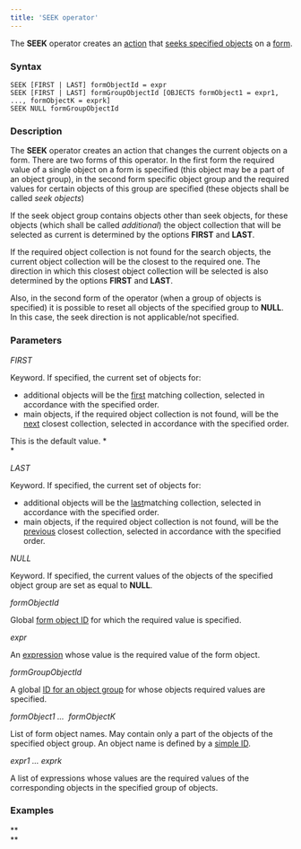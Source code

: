 ```yaml
---
title: 'SEEK operator'
---
```


The **SEEK** operator creates an [action](Actions.md) that [seeks specified objects](Search_SEEK_.md) on a [form](Forms.md).

### Syntax

    SEEK [FIRST | LAST] formObjectId = expr
    SEEK [FIRST | LAST] formGroupObjectId [OBJECTS formObject1 = expr1, ..., formObjectK = exprk]
    SEEK NULL formGroupObjectId

### Description

The **SEEK** operator creates an action that changes the current objects on a form. There are two forms of this operator. In the first form the required value of a single object on a form is specified (this object may be a part of an object group), in the second form specific object group and the required values for certain objects of this group are specified (these objects shall be called *seek objects*)

If the seek object group contains objects other than seek objects, for these objects (which shall be called *additional*) the object collection that will be selected as current is determined by the options **FIRST** and **LAST**.

If the required object collection is not found for the search objects, the current object collection will be the closest to the required one. The direction in which this closest object collection will be selected is also determined by the options **FIRST** and **LAST**.

Also, in the second form of the operator (when a group of objects is specified) it is possible to reset all objects of the specified group to **NULL**. In this case, the seek direction is not applicable/not specified.

### Parameters

*FIRST*

Keyword. If specified, the current set of objects for:

-   additional objects will be the <u>first</u> matching collection, selected in accordance with the specified order. 
-   main objects, if the required object collection is not found, will be the <u>next</u> closest collection, selected in accordance with the specified order. 

This is the default value. *  
*

*LAST*

Keyword. If specified, the current set of objects for:

-   additional objects will be the <u>last</u>matching collection, selected in accordance with the specified order. 
-   main objects, if the required object collection is not found, will be the <u>previous</u> closest collection, selected in accordance with the specified order. 

*NULL*

Keyword. If specified, the current values of the objects of the specified object group are set as equal to **NULL**.

*formObjectId*

Global [form object ID](IDs_1573053.html#IDs-groupobjectid) for which the required value is specified.

*expr*

An [expression](Expression.md) whose value is the required value of the form object.

*formGroupObjectId*

A global [ID for an object group](IDs_1573053.html#IDs-groupobjectid) for whose objects required values are specified.

*formObject1 ...  formObjectK*

List of form object names. May contain only a part of the objects of the specified object group. An object name is defined by a [simple ID](IDs_1573053.html#IDs-id).

*expr1 ... exprk*

A list of expressions whose values are the required values of the corresponding objects in the specified group of objects.

### Examples


**  
**
